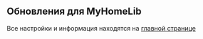 ## Обновления для MyHomeLib

Все настройки и информация находятся на [главной странице](https://alex80.github.io/mhl/)
